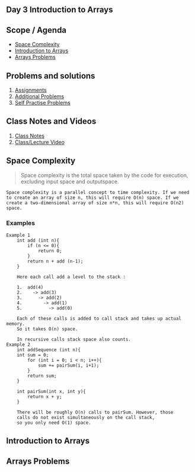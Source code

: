 ## Day 3 Introduction to Arrays

## Scope / Agenda
- [Space Complexity](#space-complexity)
- [Introduction to Arrays](#introduction-to-arrays)
- [Arrays Problems](#arrays-problems)
  

## Problems and solutions

1. [Assignments]()
2. [Additional Problems]()
3. [Self Practise Problems]()

## Class Notes and Videos

1. [Class Notes](../../class_Notes/DSA%20Intermediate%20Notes/3%20Intro%20to%20Arrays(%2028-08-23).pdf)
2. [Class/Lecture Video](https://www.youtube.com/watch?v=T2yu0FGJFmc)


## Space Complexity
> Space complexity is the total space taken by the code for execution, excluding input space and outputspace.

    Space complexity is a parallel concept to time complexity. If we need to create an array of size n, this will require O(n) space. If we create a two-dimensional array of size n*n, this will require O(n2) space.
### Examples
    Example 1
        int add (int n){
            if (n <= 0){
                return 0;
            }
            return n + add (n-1);
        }

        Here each call add a level to the stack :

        1.  add(4)
        2.    -> add(3)
        3.      -> add(2)
        4.        -> add(1)
        5.          -> add(0)

        Each of these calls is added to call stack and takes up actual memory.
        So it takes O(n) space.

        In recursive calls stack space also counts.
    Example 2
        int addSequence (int n){
        int sum = 0;
            for (int i = 0; i < n; i++){
                sum += pairSum(i, i+1);
            }
            return sum;
        }

        int pairSum(int x, int y){
            return x + y;
        }

        There will be roughly O(n) calls to pairSum. However, those 
        calls do not exist simultaneously on the call stack,
        so you only need O(1) space.

## Introduction to Arrays

## Arrays Problems
